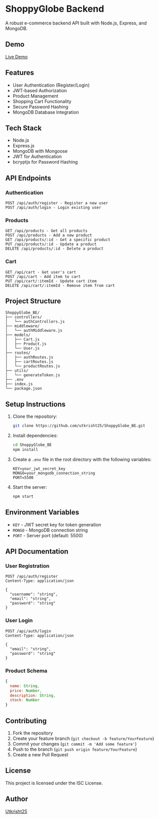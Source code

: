 # ShoppyGlobe Backend

A robust e-commerce backend API built with Node.js, Express, and MongoDB.

## Demo

[Live Demo](https://github.com/utkrisht25/ShoppyGlobe_BE) 

## Features

- User Authentication (Register/Login)
- JWT-based Authorization
- Product Management
- Shopping Cart Functionality
- Secure Password Hashing
- MongoDB Database Integration

## Tech Stack

- Node.js
- Express.js
- MongoDB with Mongoose
- JWT for Authentication
- bcryptjs for Password Hashing

## API Endpoints

### Authentication

```
POST /api/auth/register - Register a new user
POST /api/auth/login - Login existing user
```

### Products

```
GET /api/products - Get all products
POST /api/products - Add a new product
GET /api/products/:id - Get a specific product
PUT /api/products/:id - Update a product
DELETE /api/products/:id - Delete a product
```

### Cart

```
GET /api/cart - Get user's cart
POST /api/cart - Add item to cart
PUT /api/cart/:itemId - Update cart item
DELETE /api/cart/:itemId - Remove item from cart
```

## Project Structure

```
ShoppyGlobe_BE/
├── controllers/
│   └── authControllers.js
├── middleware/
│   └── authMiddleware.js
├── models/
│   ├── Cart.js
│   ├── Product.js
│   └── User.js
├── routes/
│   ├── authRoutes.js
│   ├── cartRoutes.js
│   └── productRoutes.js
├── utils/
│   └── generateToken.js
├── .env
├── index.js
└── package.json
```

## Setup Instructions

1. Clone the repository:
   ```bash
   git clone https://github.com/utkrisht25/ShoppyGlobe_BE.git
   ```

2. Install dependencies:
   ```bash
   cd ShoppyGlobe_BE
   npm install
   ```

3. Create a `.env` file in the root directory with the following variables:
   ```
   KEY=your_jwt_secret_key
   MONGO=your_mongodb_connection_string
   PORT=5500
   ```

4. Start the server:
   ```bash
   npm start
   ```

## Environment Variables

- `KEY` - JWT secret key for token generation
- `MONGO` - MongoDB connection string
- `PORT` - Server port (default: 5500)

## API Documentation

### User Registration
```http
POST /api/auth/register
Content-Type: application/json

{
  "username": "string",
  "email": "string",
  "password": "string"
}
```

### User Login
```http
POST /api/auth/login
Content-Type: application/json

{
  "email": "string",
  "password": "string"
}
```

### Product Schema
```javascript
{
  name: String,
  price: Number,
  description: String,
  stock: Number
}
```

## Contributing

1. Fork the repository
2. Create your feature branch (`git checkout -b feature/YourFeature`)
3. Commit your changes (`git commit -m 'Add some feature'`)
4. Push to the branch (`git push origin feature/YourFeature`)
5. Create a new Pull Request

## License

This project is licensed under the ISC License.

## Author

[Utkrisht25](https://github.com/utkrisht25)
